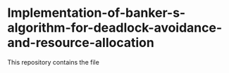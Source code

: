 # Implementation-of-banker-s-algorithm-for-deadlock-avoidance-and-resource-allocation

This repository contains the file
